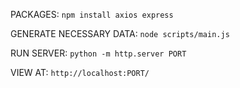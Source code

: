PACKAGES:
`
npm install axios express
`

GENERATE NECESSARY DATA: 
`
node scripts/main.js
`

RUN SERVER:
`
python -m http.server PORT
`

VIEW AT:
`
http://localhost:PORT/
`